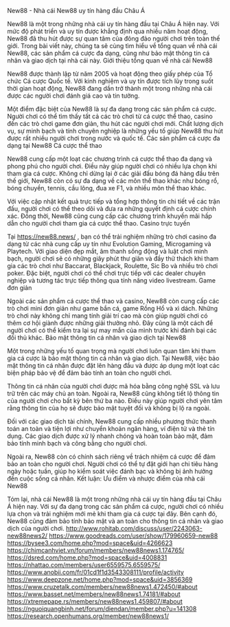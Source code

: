 

New88 - Nhà cái New88 uy tín hàng đầu Châu Á

New88 là một trong những nhà cái uy tín hàng đầu tại Châu Á hiện nay. Với mức độ phát triển và uy tín được khẳng định qua nhiều năm hoạt động, New88 đã thu hút được sự quan tâm của đông đảo người chơi trên toàn thế giới. Trong bài viết này, chúng ta sẽ cùng tìm hiểu về tổng quan về nhà cái New88, các sản phẩm cá cược đa dạng, cũng như bảo mật thông tin cá nhân và giao dịch tại nhà cái này.
Giới thiệu tổng quan về nhà cái New88

New88 được thành lập từ năm 2005 và hoạt động theo giấy phép của Tổ chức Cá cược Quốc tế. Với kinh nghiệm và uy tín được tích lũy trong suốt thời gian hoạt động, New88 đang dần trở thành một trong những nhà cái được các người chơi đánh giá cao và tin tưởng.

Một điểm đặc biệt của New88 là sự đa dạng trong các sản phẩm cá cược. Người chơi có thể tìm thấy tất cả các trò chơi từ cá cược thể thao, casino đến các trò chơi game đơn giản, thu hút các người chơi mới. Chất lượng dịch vụ, sự minh bạch và tính chuyên nghiệp là những yếu tố giúp New88 thu hút được rất nhiều người chơi trong nước và quốc tế.
Các sản phẩm cá cược đa dạng tại New88
Cá cược thể thao

New88 cung cấp một loạt các chương trình cá cược thể thao đa dạng và phong phú cho người chơi. Điều này giúp người chơi có nhiều lựa chọn khi tham gia cá cược. Không chỉ dừng lại ở các giải đấu bóng đá hàng đầu trên thế giới, New88 còn có sự đa dạng về các môn thể thao khác như bóng rổ, bóng chuyền, tennis, cầu lông, đua xe F1, và nhiều môn thể thao khác.

Với việc cập nhật kết quả trực tiếp và tổng hợp thông tin chi tiết về các trận đấu, người chơi có thể theo dõi và đưa ra những quyết định cá cược chính xác. Đồng thời, New88 cũng cung cấp các chương trình khuyến mãi hấp dẫn cho người chơi tham gia cá cược thể thao.
Casino trực tuyến

Tại https://new88.news/ , bạn có thể trải nghiệm những trò chơi casino đa dạng từ các nhà cung cấp uy tín như Evolution Gaming, Microgaming và Playtech. Với giao diện đẹp mắt, âm thanh sống động và luật chơi minh bạch, người chơi sẽ có những giây phút thư giãn và đầy thử thách khi tham gia các trò chơi như Baccarat, Blackjack, Roulette, Sic Bo và nhiều trò chơi poker. Đặc biệt, người chơi có thể chơi trực tiếp với các dealer chuyên nghiệp và tương tác trực tiếp thông qua tính năng video livestream.
Game đơn giản

Ngoài các sản phẩm cá cược thể thao và casino, New88 còn cung cấp các trò chơi mini đơn giản như game bắn cá, game Rồng Hổ và xì dách. Những trò chơi này không chỉ mang tính giải trí cao mà còn giúp người chơi có thêm cơ hội giành được những giải thưởng nhỏ. Đây cũng là một cách để người chơi có thể kiểm tra lại sự may mắn của mình trước khi đánh bại các đối thủ khác.
Bảo mật thông tin cá nhân và giao dịch tại New88

Một trong những yếu tố quan trọng mà người chơi luôn quan tâm khi tham gia cá cược là bảo mật thông tin cá nhân và giao dịch. Tại New88, việc bảo mật thông tin cá nhân được đặt lên hàng đầu và được áp dụng một loạt các biện pháp bảo vệ để đảm bảo tính an toàn cho người chơi.

Thông tin cá nhân của người chơi được mã hóa bằng công nghệ SSL và lưu trữ trên các máy chủ an toàn. Ngoài ra, New88 cũng không tiết lộ thông tin của người chơi cho bất kỳ bên thứ ba nào. Điều này giúp người chơi yên tâm rằng thông tin của họ sẽ được bảo mật tuyệt đối và không bị lộ ra ngoài.

Đối với các giao dịch tài chính, New88 cung cấp nhiều phương thức thanh toán an toàn và tiện lợi như chuyển khoản ngân hàng, ví điện tử và thẻ tín dụng. Các giao dịch được xử lý nhanh chóng và hoàn toàn bảo mật, đảm bảo tính minh bạch và công bằng cho người chơi.

Ngoài ra, New88 còn có chính sách riêng về trách nhiệm cá cược để đảm bảo an toàn cho người chơi. Người chơi có thể tự đặt giới hạn chi tiêu hàng ngày hoặc tuần, giúp họ kiểm soát việc đánh bạc và không bị ảnh hưởng đến cuộc sống cá nhân.
Kết luận: Ưu điểm và nhược điểm của nhà cái New88

Tóm lại, nhà cái New88 là một trong những nhà cái uy tín hàng đầu tại Châu Á hiện nay. Với sự đa dạng trong các sản phẩm cá cược, người chơi có nhiều lựa chọn và trải nghiệm mới mẻ khi tham gia cá cược tại đây. Bên cạnh đó, New88 cũng đảm bảo tính bảo mật và an toàn cho thông tin cá nhân và giao dịch của người chơi.
http://www.rohitab.com/discuss/user/2243063-new88news2/
https://www.goodreads.com/user/show/179960659-new88
https://bysee3.com/home.php?mod=space&uid=4266623
https://chimcanhviet.vn/forum/members/new88news1.174765/
https://dsred.com/home.php?mod=space&uid=4008831
https://nhattao.com/members/user6559575.6559575/
https://www.anobii.com/fr/01cd1f1d3543308111/profile/activity
https://www.deepzone.net/home.php?mod=space&uid=3856369
https://www.cruzetalk.com/members/new88news1.472450/#about
https://www.basset.net/members/new88news1.74181/#about
https://xtremepape.rs/members/new88news1.459807/#about
https://nguoiquangbinh.net/forum/diendan/member.php?u=141308
https://research.openhumans.org/member/new88news1/
